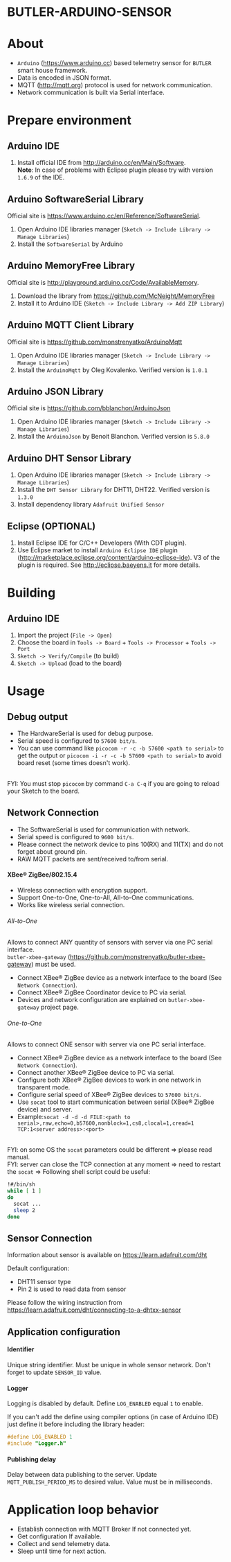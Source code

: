 BUTLER-ARDUINO-SENSOR
=====================

About
=====
- `Arduino` (https://www.arduino.cc) based telemetry sensor for `BUTLER` smart house framework.
- Data is encoded in JSON format.
- MQTT (http://mqtt.org) protocol is used for network communication.
- Network communication is built via Serial interface.

Prepare environment
===================

Arduino IDE
-----------
1. Install official IDE from http://arduino.cc/en/Main/Software.
<br/>**Note**: In case of problems with Eclipse plugin please try with version `1.6.9` of the IDE.

Arduino SoftwareSerial Library
------------------------------
Official site is https://www.arduino.cc/en/Reference/SoftwareSerial.

1. Open Arduino IDE libraries manager (`Sketch -> Include Library -> Manage Libraries`)
2. Install the `SoftwareSerial` by Arduino

Arduino MemoryFree Library
--------------------------
Official site is http://playground.arduino.cc/Code/AvailableMemory.

1. Download the library from https://github.com/McNeight/MemoryFree
2. Install it to Arduino IDE (`Sketch -> Include Library -> Add ZIP Library`)

Arduino MQTT Client Library
---------------------------
Official site is https://github.com/monstrenyatko/ArduinoMqtt

1. Open Arduino IDE libraries manager (`Sketch -> Include Library -> Manage Libraries`)
2. Install the `ArduinoMqtt` by Oleg Kovalenko. Verified version is `1.0.1`

Arduino JSON Library
--------------------
Official site is https://github.com/bblanchon/ArduinoJson

1. Open Arduino IDE libraries manager (`Sketch -> Include Library -> Manage Libraries`)
2. Install the `ArduinoJson` by Benoit Blanchon. Verified version is `5.8.0`

Arduino DHT Sensor Library
--------------------------
1. Open Arduino IDE libraries manager (`Sketch -> Include Library -> Manage Libraries`)
2. Install the `DHT Sensor Library` for DHT11, DHT22. Verified version is `1.3.0`
3. Install dependency library `Adafruit Unified Sensor`

Eclipse (OPTIONAL)
------------------
1. Install Eclipse IDE for C/C++ Developers (With CDT plugin).
2. Use Eclipse market to install `Arduino Eclipse IDE` plugin
(http://marketplace.eclipse.org/content/arduino-eclipse-ide).
V3 of the plugin is required. See http://eclipse.baeyens.it for more details.

Building
========

Arduino IDE
-----------
1. Import the project (`File -> Open`)
2. Choose the board in `Tools -> Board` + `Tools -> Processor` + `Tools -> Port`
3. `Sketch -> Verify/Compile` (to build)
4. `Sketch -> Upload` (load to the board)

Usage
=====

Debug output
------------
- The HardwareSerial is used for debug purpose.
- Serial speed is configured to `57600 bit/s`.
- You can use command like `picocom -r -c -b 57600 <path to serial>` to get the output
or `picocom -i -r -c -b 57600 <path to serial>` to avoid board reset (some times doesn't work).

<br/>FYI: You must stop `picocom` by command `C-a C-q` if you are going to reload your Sketch to the board.

Network Connection
------------------
- The SoftwareSerial is used for communication with network.
- Serial speed is configured to `9600 bit/s`.
- Please connect the network device to pins 10(RX) and 11(TX) and do not forget about ground pin.
- RAW MQTT packets are sent/received to/from serial.

#### XBee® ZigBee/802.15.4
- Wireless connection with encryption support.
- Support One-to-One, One-to-All, All-to-One communications.
- Works like wireless serial connection.

###### All-to-One
Allows to connect ANY quantity of sensors with server via one PC serial interface.
<br/>`butler-xbee-gateway` (https://github.com/monstrenyatko/butler-xbee-gateway) must be used.
- Connect XBee® ZigBee device as a network interface to the board (See `Network Connection`).
- Connect XBee® ZigBee Coordinator device to PC via serial.
- Devices and network configuration are explained on `butler-xbee-gateway` project page.

###### One-to-One 
Allows to connect ONE sensor with server via one PC serial interface.
- Connect XBee® ZigBee device as a network interface to the board (See `Network Connection`).
- Connect another XBee® ZigBee device to PC via serial.
- Configure both XBee® ZigBee devices to work in one network in transparent mode.
- Configure serial speed of XBee® ZigBee devices to `57600 bit/s`.
- Use `socat` tool to start communication between serial (XBee® ZigBee device) and server.
- Example:`socat -d -d -d FILE:<path to serial>,raw,echo=0,b57600,nonblock=1,cs8,clocal=1,cread=1 TCP:1<server address>:<port>`

<br/>FYI: on some OS the `socat` parameters could be different => please read manual.
<br/>FYI: server can close the TCP connection at any moment => need to restart the `socat` => Following shell script could be useful:
```sh
!#/bin/sh
while [ 1 ]
do
  socat ...
  sleep 2
done
```

Sensor Connection
-----------------

Information about sensor is available on https://learn.adafruit.com/dht

Default configuration:
- DHT11 sensor type
- Pin 2 is used to read data from sensor

Please follow the wiring instruction from https://learn.adafruit.com/dht/connecting-to-a-dhtxx-sensor

Application configuration
-------------------------

#### Identifier

Unique string identifier. Must be unique in whole sensor network.
Don't forget to update `SENSOR_ID` value.

#### Logger

Logging is disabled by default. Define `LOG_ENABLED` equal `1` to enable.

If you can't add the define using compiler options (in case of Arduino IDE) just
define it before including the library header:
```c++
#define LOG_ENABLED 1
#include "Logger.h"
```

#### Publishing delay

Delay between data publishing to the server.
Update `MQTT_PUBLISH_PERIOD_MS` to desired value. Value must be in milliseconds.

Application loop behavior
=========================
- Establish connection with MQTT Broker If not connected yet.
- Get configuration If available.
- Collect and send telemetry data.
- Sleep until time for next action.
